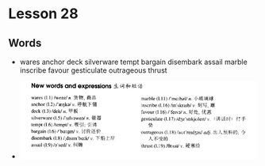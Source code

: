 # Lesson 28

## Words

- wares anchor deck silverware tempt bargain disembark assail marble inscribe favour gesticulate outrageous thrust

- ![Words](../../../Images/Part3/03/words-28.png)
